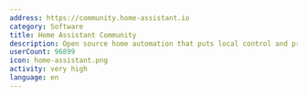 ```yaml
---
address: https://community.home-assistant.io
category: Software
title: Home Assistant Community
description: Open source home automation that puts local control and privacy first.
userCount: 96899
icon: home-assistant.png
activity: very high
language: en
---
```

